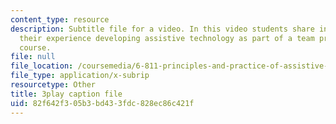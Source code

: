 ```yaml
---
content_type: resource
description: Subtitle file for a video. In this video students share insights about
  their experience developing assistive technology as part of a team project for the
  course.
file: null
file_location: /coursemedia/6-811-principles-and-practice-of-assistive-technology-fall-2014/82f642f305b3bd433fdc828ec86c421f_6Vea2rZOA3k.srt
file_type: application/x-subrip
resourcetype: Other
title: 3play caption file
uid: 82f642f3-05b3-bd43-3fdc-828ec86c421f
---
```

